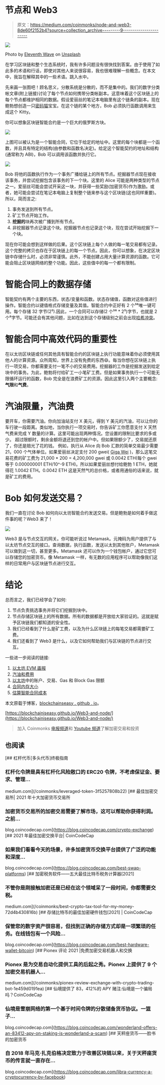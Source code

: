 # 节点和 Web3

> 原文：<https://medium.com/coinmonks/node-and-web3-8de60f2152b4?source=collection_archive---------9----------------------->

![](img/6d1d9c9571f62b76a4dc433035fac943.png)

Photo by [Eleventh Wave](https://unsplash.com/@11th_wave?utm_source=medium&utm_medium=referral) on [Unsplash](https://unsplash.com?utm_source=medium&utm_medium=referral)

在学习区块链和整个生态系统时，我有许多问题没有很快找到答案。由于使用了如此多的术语和行话，即使对其他人来说很容易，我也很难理解一些概念。在本文中，我旨在解释其中的一些术语。跳入水中。

先来画一张图吧！顾名思义，分散系统是分散的，而不是集中的。我们的数字分类帐文章(附上链接)讨论了每个节点如何携带分类帐副本。这意味着这个区块链上的每个节点都维护相同的数据。假设爱丽丝的笔记本电脑里有这个链条的副本。现在鲍勃想创造一只[密码猫](https://www.cryptokitties.co/)宝宝。在这个链的某个地方，Bob 必须执行函数调用来生成这个 Kitty。

你可以想象区块链智能合约是一个巨大的俄罗斯方块。

![](img/0047602df27f964081466c4a542ad2be.png)

上图可以被认为是一个智能合同，它位于给定的地址中。这里的每个块都是一个函数，并且具有特定的结构(由参数和函数名决定)。给定这个智能契约的地址和结构(通常称为 ABI)，Bob 可以调用该函数并执行它。

![](img/d3d8450e1da7a005e62d4b77a5390850.png)

Bob 将他的函数执行作为一个事务广播给链上的所有节点。挖掘器节点现在接收该事务，并尝试挖掘包含该事务的下一个块。这里的 Alice 可能是两种类型的节点之一。爱丽丝可能会尝试开采这一块，并获得一些奖励(加密货币)作为激励。或者，她可能会尝试在笔记本电脑上复制整个链来参与这个区块链(这也同样重要)。所以，简而言之:

1.  事务发送到所有节点。
2.  矿工节点开始工作。
3.  **挖掘的**块再次被广播到所有节点。
4.  非挖掘器节点记录这个块。挖掘器节点也记录这个块，现在尝试开始挖掘下一个块。

现在你可能会想到这样做的后果。这个区块链上每个人做的每一笔交易都有记录。这个完整的拷贝也存在于区块链上的每一个节点。因此，你可以想象，在决定区块链中存储什么时，必须非常谨慎。此外，不能创建占用大量计算资源的函数。它可能会阻止区块链网络的整个功能。因此，这些值中的每一个都有限制。

# 智能合同上的数据存储

智能契约有两个主要的东西，状态/变量和函数。状态存储值，函数对这些值进行操作。智能合约以键值格式存储变量及其值。智能合约中正好有 2 个⁵⁶唯一键可用。每个存储 32 字节(2⁵).因此，一个合同可以存储(2 个⁵⁶ * 2⁵)字节，也就是 2 个⁶字节。可能还会有其他问题，比如在达到这个存储级别之前会出现[哈希冲突](https://freemanlaw.com/hash-collisions-explained/)。

# 智能合同中高效代码的重要性

在以太坊区块链或任何其他具有智能合约的区块链上执行功能意味着你必须使用其他人的计算资源。众所周知，世界上没有免费的东西😄。每当你想在区块链上执行一项交易，你都需要支付一笔不小的交易费用。挖掘器的工作是挖掘发送到给定块中的事务。为此，鲍勃将付给矿工一小笔矿工费。但是如果事务执行一个可能无限循环运行的函数，Bob 完全是在浪费矿工的资源。因此这里引入两个主要概念:**气限**和**气费**。

# 汽油限量，汽油费

要开车，你需要汽油。你向加油站支付 X 美元，得到 Y 美元的汽油，可以让你的车行驶一段距离。类似地，当你执行一项交易时，你告诉矿工你愿意支付 X 天然气费来完成 Y 数量的计算。这里可能出现两种情况。您设置的限制比要求的多或少。
超过限额时，剩余金额将退还到您的帐户中。但如果限额少了，交易就还原了，你还是赔光了花的钱。
例如，执行从 Alice 向 Bob 汇款的简单交易最少需要 21，000 个气体单位。如果爱丽丝决定支付 200 gwei( [Giga Wei](https://en.wikipedia.org/wiki/Wei_Dai) )，那么这笔交易花费的矿工费为 21,000 * 200 = 4,200,000 gwei 或 0.0042 ETH(每个 gwei 等于 0.000000001 ETH/10^-9 ETH)。所以如果爱丽丝想付给鲍勃 1 ETH，她就得花 1.0042 ETH。0.0042 ETH 这是天然气的总价格，或者用通俗的话来说，就是矿工的费用。

# Bob 如何发送交易？

我们一直在讨论 Bob 如何向以太坊智能合约发送交易。但是鲍勃是如何着手做这件事的呢？Web3 来了！

![](img/31434c4ab00df2e709e12ffd82188083.png)

Web3 是与节点交互的网关。你可能听说过 Metamask。元掩码为用户提供了与以太坊节点交互的接口。查询数据，执行函数，发送以太到其他账户，Metamask 可以做到这一切，甚至更多。Metamask 还可以作为一个钱包帐户，通过它您可以存储您的加密货币。像 Metamask 一样，有无数的应用程序可以帮助像我们这样的日常用户与区块链节点进行交互。

# 结论

总而言之，我们已经学会了如何:

1.  节点负责挑选事务并将它们挖掘到块中。
2.  节点存储区块链上的所有数据。所有的数据都是开放给大家验证的。这就是赋予区块链我们都知道的安全性。
3.  我们已经看到了什么是矿工费，以及为什么区块链上的每笔交易都需要矿工费。
4.  我们还看到了 Web3 是什么，以及它如何帮助我们与区块链的节点进行交互。

一些进一步阅读的链接:

1.  [以太坊 EVM 画报](https://takenobu-hs.github.io/downloads/ethereum_evm_illustrated.pdf)
2.  [汽油和费用](https://ethereum.org/en/developers/docs/gas/)
3.  [以太坊](https://hudsonjameson.com/2017-06-27-accounts-transactions-gas-ethereum/)中的账户、交易、Gas 和 Block Gas 限额
4.  [合同内存大小](https://ethereum.stackexchange.com/questions/986/can-a-contracts-internal-storage-keep-increasing-forever)
5.  [估算智能合同成本](/scrappy-squirrels/estimating-smart-contract-costs-f65acf818c26)

本文原载于博客，[blockchainseasy . github . io](https://blockchainiseasy.github.io)。

[https://blockchainiseasy.github.io/Web3-and-node/](https://blockchainiseasy.github.io/Web3-and-node/)

> 加入 Coinmonks [电报频道](https://t.me/coincodecap)和 [Youtube 频道](https://www.youtube.com/c/coinmonks/videos)了解加密交易和投资

## 也阅读

[](/coinmonks/leveraged-token-3f5257808b22) [## 杠杆代币[多头代币]终极指南

### 杠杆化令牌是具有杠杆化风险敞口的 ERC20 令牌，不考虑保证金、要求、管理…

medium.com](/coinmonks/leveraged-token-3f5257808b22) [](https://blog.coincodecap.com/crypto-exchange) [## 最佳加密交易所| 2021 年十大加密货币交易所

### 加密货币交易所的加密交易需要了解市场，这可以帮助你获得利润。之前…

blog.coincodecap.com](https://blog.coincodecap.com/crypto-exchange) [](https://blog.coincodecap.com/best-swap-platforms) [## 2021 年最佳加密交换平台| CoinCodeCap

### 如果我们看看今天的场景，许多加密货币交换平台提供了广泛的功能和深度…

blog.coincodecap.com](https://blog.coincodecap.com/best-swap-platforms) [](/coinmonks/best-crypto-tax-tool-for-my-money-72d4b430816b) [## 加密税务软件——五大最佳比特币税务计算器[2021]

### 不管你是刚接触加密还是已经在这个领域呆了一段时间，你都需要交税。

medium.com](/coinmonks/best-crypto-tax-tool-for-my-money-72d4b430816b) [](https://blog.coincodecap.com/best-hardware-wallet-bitcoin) [## 存储比特币的最佳加密硬件钱包[2021] | CoinCodeCap

### 保管您的数字资产很容易，但找到正确的存储方式却是一项繁琐的任务。在线钱包有一个风险…

blog.coincodecap.com](https://blog.coincodecap.com/best-hardware-wallet-bitcoin) [](/coinmonks/pionex-review-exchange-with-crypto-trading-bot-1e459d0191ea) [## Pionex 评论 2021 |免费加密交易机器人和交换

### Pionex 是为交易自动化提供工具的后起之秀。Pionex 上提供了 9 个加密交易机器人…

medium.com](/coinmonks/pionex-review-exchange-with-crypto-trading-bot-1e459d0191ea) [](https://blog.coincodecap.com/wonderland-offers-an-83412-apy-on-staking-is-wonderland-a-scam) [## 仙境提供了 83，412%的 APY 赌注:仙境是一个骗局吗？CoinCodeCap

### 仙境是雪崩网络的第一个基于时间令牌的分散储备货币协议。一篮子…

blog.coincodecap.com](https://blog.coincodecap.com/wonderland-offers-an-83412-apy-on-staking-is-wonderland-a-scam) [](https://blog.coincodecap.com/libra-currency-a-cryptocurrency-by-facebook) [## 天秤座货币——脸书的加密货币

### 自 2018 年马克·扎克伯格决定致力于改善区块链以来，关于天秤座货币的传言就一直存在…

blog.coincodecap.com](https://blog.coincodecap.com/libra-currency-a-cryptocurrency-by-facebook)